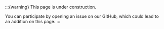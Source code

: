 :::{warning}
This page is under construction.

You can participate by opening an issue on our GitHub, which could lead to an addition on this page.
:::